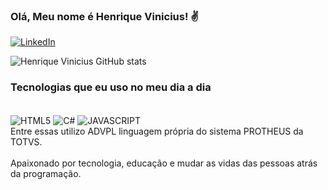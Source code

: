 ### Olá, Meu nome é Henrique Vinicius! ✌️

[![LinkedIn](https://img.shields.io/badge/LinkedIn-0077B5?style=for-the-badge&logo=linkedin&logoColor=white)](https://www.linkedin.com/in/henrique-vinicius-b89565b2/)

![Henrique Vinicius GitHub stats](https://github-readme-stats.vercel.app/api?username=Henrique625&show_icons=true&theme=dracula)


### Tecnologias que eu uso no meu dia a dia

<div style="display : inline_block"><br/>
 <img align= "center" alt="HTML5" src="https://img.shields.io/badge/HTML5-E34F26?style=for-the-badge&logo=html5&logoColor=white">
 <img align= "center" alt="C#" src="https://img.shields.io/badge/C%23-239120?style=for-the-badge&logo=c-sharp&logoColor=white">
 <img align= "center" alt="JAVASCRIPT" src="https://img.shields.io/badge/JavaScript-F7DF1E?style=for-the-badge&logo=javascript&logoColor=black">
 </div>
 Entre essas utilizo ADVPL linguagem própria do sistema PROTHEUS da TOTVS.
 <br/>
 <br/>
 Apaixonado por tecnologia, educação e mudar as vidas das pessoas atrás da programação.
